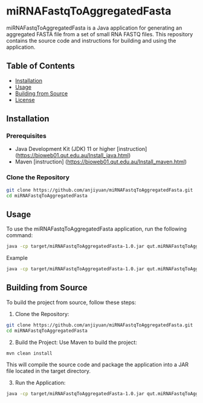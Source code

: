 # miRNAFastqToAggregatedFasta

miRNAFastqToAggregatedFasta is a Java application for generating an aggregated FASTA file from a set of small RNA FASTQ files. This repository contains the source code and instructions for building and using the application.

## Table of Contents

- [Installation](#installation)
- [Usage](#usage)
- [Building from Source](#building-from-source)
- [License](#license)

## Installation

### Prerequisites

- Java Development Kit (JDK) 11 or higher [instruction] (https://bioweb01.qut.edu.au/Install_java.html) 
- Maven [instruction] (https://bioweb01.qut.edu.au/Install_maven.html)

### Clone the Repository

```sh
git clone https://github.com/anjiyuan/miRNAFastqToAggregatedFasta.git
cd miRNAFastqToAggregatedFasta
```
## Usage
To use the miRNAFastqToAggregatedFasta application, run the following command:
```sh
java -cp target/miRNAFastqToAggregatedFasta-1.0.jar qut.miRNAFastqToAggregatedFasta.miRNAFastqToAggregatedFasta <fastq_folder> <prefix_output_filename>
```
Example
```sh
java -cp target/miRNAFastqToAggregatedFasta-1.0.jar qut.miRNAFastqToAggregatedFasta.miRNAFastqToAggregatedFasta demoData demoData/demo.aggregated.fa
```
## Building from Source
To build the project from source, follow these steps:

1. Clone the Repository:
```sh
git clone https://github.com/anjiyuan/miRNAFastqToAggregatedFasta.git
cd miRNAFastqToAggregatedFasta
```
2. Build the Project:
Use Maven to build the project:
```sh
mvn clean install
```
This will compile the source code and package the application into a JAR file located in the target directory.

3. Run the Application:
```sh
java -cp target/miRNAFastqToAggregatedFasta-1.0.jar qut.miRNAFastqToAggregatedFasta.miRNAFastqToAggregatedFasta <fastq_folder> <prefix_output_filename>
```
